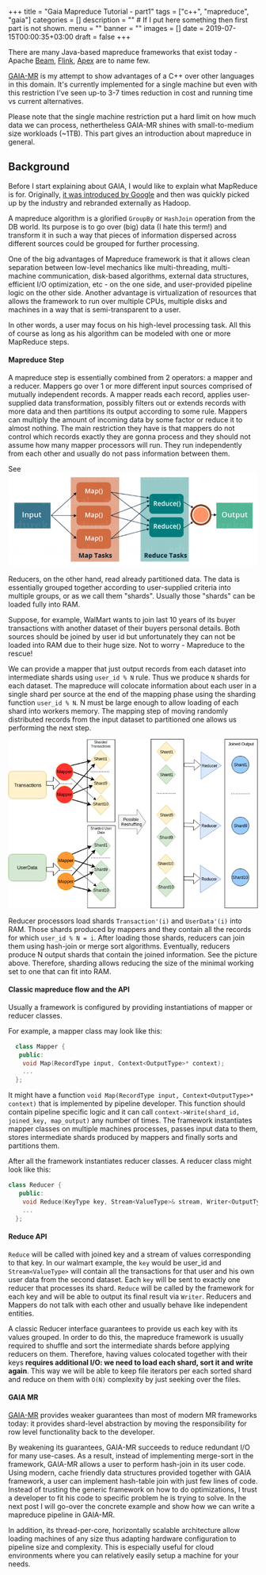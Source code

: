 +++
title = "Gaia Mapreduce Tutorial - part1"
tags = ["c++", "mapreduce", "gaia"]
categories = []
description = "" # If I put here something then first part is not shown.
menu = ""
banner = ""
images = []
date = 2019-07-15T00:00:35+03:00
draft = false
+++

There are many Java-based mapreduce frameworks that exist today -
Apache [Beam](https://beam.apache.org/), [Flink](https://flink.apache.org/), [Apex](https://apex.apache.org/) are to name few.

[GAIA-MR](https://github.com/romange/gaia) is my attempt to show advantages of a C++ over other languages in this domain.
It's currently implemented for a single machine but even with this restriction I've seen
up-to 3-7 times reduction in cost and running time vs current alternatives.

Please note that the single machine restriction put a hard limit on how much data we can process, nethertheless GAIA-MR shines with small-to-medium size workloads (~1TB). This part gives an introduction about mapreduce in general.

<!--more-->
## Background
Before I start explaining about GAIA, I would like to explain what MapReduce is for.
Originally, [it was introduced by Google](https://research.google.com/archive/mapreduce-osdi04.pdf)
and then was quickly picked up by the industry and rebranded externally as Hadoop.

A mapreduce algorithm is a glorified `GroupBy` or `HashJoin` operation from the DB world.
Its purpose is to go over (big) data (I hate this term!) and transform it in such a way that pieces of information dispersed across different sources could be grouped for further processing.

One of the big advantages of Mapreduce framework is that it allows clean separation between low-level mechanics like multi-threading, 
multi-machine communication, disk-based algorithms, external data structures,
efficient I/O optimization, etc - on the one side, 
and user-provided pipeline logic on the other side. 
Another advantage is virtualization of resources that allows the framework 
to run over multiple CPUs, 
multiple disks and machines in a way that is semi-transparent to a user.

In other words, a user may focus on his high-level processing task.
All this of course as long as his algorithm can be modeled with one or more MapReduce steps.

#### Mapreduce Step
A mapreduce step is essentially combined from 2 operators: a mapper and a reducer.
Mappers go over 1 or more different input sources comprised of mutually independent records.
A mapper reads each record, applies user-supplied data transformation, possibly filters out or
extends records with more data and then partitions its output according to some rule.
Mappers can multiply the amount of incoming data by some factor or reduce it to almost nothing.
The main restriction they have is that mappers do not control which records exactly they are gonna process
and they should not assume how many mapper processors will run. They run independently from each other
and usually do not pass information between them.

See ![Map Reduce Step](/img/MapReduce-Tutorial-1.png)

Reducers, on the other hand, read already partitioned data. The data is essentially grouped together according to user-supplied criteria into multiple groups, or as we call them "shards".
Usually those "shards" can be loaded fully into RAM.

Suppose, for example, WalMart wants to join last 10 years of its buyer transactions with another dataset of their buyers personal details. Both sources should be joined by user id but unfortunately they can not be loaded into RAM due to their huge size.
Not to worry - Mapreduce to the rescue!

We can provide a mapper that just output records from each dataset into
intermediate shards using `user_id % N` rule. Thus we produce `N` shards for each dataset.
The mapreduce will colocate information about each user in a single shard per source
at the end of the mapping phase using the sharding function `user_id % N`.
N must be large enough to allow loading of each shard into workers memory.
The mapping step of moving randomly distributed records from the input dataset to partitioned one
allows us performing the next step.

![Wallmart Join](/img/mr1.png)

Reducer processors load shards `Transaction'(i)` and `UserData'(i)` into RAM. Those shards produced by mappers and they contain all the records for which `user_id % N = i`. After loading those shards, reducers can join them using hash-join
or merge sort algorithms. Eventually, reducers produce N output shards that contain the joined information.
See the picture above. Therefore, sharding allows reducing the size of the minimal working set
to one that can fit into RAM.

#### Classic mapreduce flow and the API
Usually a framework is configured by providing instantiations of mapper or reducer classes.

For example, a mapper class may look like this:

```cpp
  class Mapper {
   public:
    void Map(RecordType input, Context<OutputType>* context);
    ...
  };
```

It might have a function `void Map(RecordType input, Context<OutputType>* context)`
that is implemented by pipeline developer. This function should contain pipeline specific logic
and it can call `context->Write(shard_id, joined_key, map_output)` any number of times.
The framework instantiates mapper classes on multiple machines processes, passes input data to them,
stores intermediate shards produced by mappers and finally sorts and partitions them.

After all the framework instantiates reducer classes. A reducer class might look like this:

```cpp
class Reducer {
   public:
    void Reduce(KeyType key, Stream<ValueType>& stream, Writer<OutputType>* writer);
    ...
  };
```

#### Reduce API
`Reduce` will be called with joined key and a stream of values corresponding to that key.
In our walmart example, the `key` would be user_id and `Stream<ValueType>` will contain all
the transactions for that user and his own user data from the second dataset.
Each `key` will be sent to exactly one reducer that processes its shard.
`Reduce` will be called by the framework for each key  and will be able to output
its final result via `Writer`. Reducers and Mappers do not talk with each other and usually behave
like independent entities.

A classic Reducer interface guarantees to provide us each key with its values grouped.
In order to do this, the mapreduce framework is usually required to shuffle and sort the intermediate shards before
applying reducers on them. Therefore, having values colocated together with their keys **requires additional I/O:
we need to load each shard, sort it and write again**. This way we will be able to keep file iterators per each
sorted shard and reduce on them with `O(N)` complexity by just seeking over the files.

#### GAIA MR
[GAIA-MR](https://github.com/romange/gaia) provides weaker guarantees than most of modern MR frameworks today: it provides shard-level abstraction by moving the responsibility for row level functionality back to the developer.

By weakening its guarantees, GAIA-MR succeeds to reduce redundant I/O for many use-cases. As a result, instead of implementing merge-sort in the framework, GAIA-MR allows a user to perform hash-join in its user code. Using modern, cache friendly data structures provided together with GAIA framework, a user can implement hash-table join with just few lines of code. Instead of trusting the generic framework on how to do optimizations, I trust a developer to fit his code to specific problem he is trying to solve.
In the next post I will go-over the concrete example and show how we can write a mapreduce pipeline in GAIA-MR.

In addition, its thread-per-core, horizontally scalable architecture allow loading machines of any size
thus adapting hardware configuration to pipeline size and complexity. This is especially useful for
cloud environments where you can relatively easily setup a machine for your needs.
